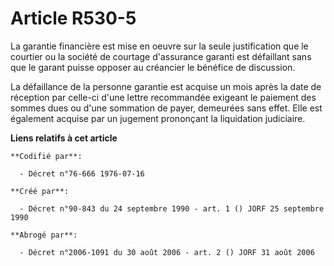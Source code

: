 # Article R530-5

La garantie financière est mise en oeuvre sur la seule justification que le courtier ou la société de courtage d'assurance
garanti est défaillant sans que le garant puisse opposer au créancier le bénéfice de discussion.

La défaillance de la personne garantie est acquise un mois après la date de réception par celle-ci d'une lettre recommandée
exigeant le paiement des sommes dues ou d'une sommation de payer, demeurées sans effet. Elle est également acquise par un
jugement prononçant la liquidation judiciaire.

**Liens relatifs à cet article**

	**Codifié par**:

	  - Décret n°76-666 1976-07-16

	**Créé par**:

	  - Décret n°90-843 du 24 septembre 1990 - art. 1 () JORF 25 septembre 1990

	**Abrogé par**:

	  - Décret n°2006-1091 du 30 août 2006 - art. 2 () JORF 31 août 2006
